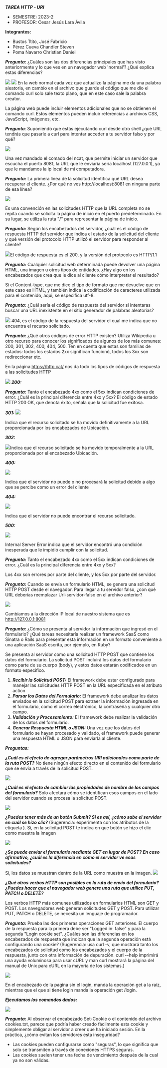 ﻿***TAREA HTTP - URI***

- SEMESTRE: 2023-2
- PROFESOR: Cesar Jesús Lara Ávila

**Integrantes:**

- Bustos Ttito, José Fabricio
- Pérez Cueva Chandler Steven
- Poma Navarro Christian Daniel

***Pregunta:***
¿Cuáles son las dos diferencias principales que has visto anteriormente y lo que ves en un navegador web 'normal'? ¿Qué explica estas diferencias?

![](/images/Aspose.Words.0ac7ce18-8902-4c35-af50-35507bcea07a.004.png)
![](/images/Aspose.Words.0ac7ce18-8902-4c35-af50-35507bcea07a.005.png)
En la web normal cada vez que actualizo la página me da una palabra aleatoria, en cambio en el archivo que guarde el código que me dio el comando curl solo sale texto plano, que en este caso sale la palabra creator.

La página web puede incluir elementos adicionales que no se obtienen el comando curl. Estos elementos pueden incluir referencias a archivos CSS, JavaScript, imágenes, etc.

***Pregunta***: 
Suponiendo que estás ejecutando curl desde otro shell ¿qué URL tendrás que pasarle a curl para intentar acceder a tu servidor falso y por qué?

![](/images/Aspose.Words.0ac7ce18-8902-4c35-af50-35507bcea07a.007.png)

Una vez mandado el comado del ncat, que permite iniciar un servidor que escucha el puerto 8081, la URL que le enviaría seria localhost (127.0.0.1), ya que le mandamos la ip local de mi computadora.

***Pregunta:*** 
La primera línea de la solicitud identifica qué URL desea recuperar el cliente. ¿Por qué no ves http://localhost:8081 en ninguna parte de esa línea?

![](/images/Aspose.Words.0ac7ce18-8902-4c35-af50-35507bcea07a.008.png)

Es una convención en las solicitudes HTTP que la URL completa no se repita cuando se solicita la página de inicio en el puerto predeterminado. En su lugar, se utiliza la ruta "/" para representar la página de inicio.

***Pregunta:*** 
Según los encabezados del servidor, ¿cuál es el código de respuesta HTTP del servidor que indica el estado de la solicitud del cliente y qué versión del protocolo HTTP utilizó el servidor para responder al cliente?

![](/images/Aspose.Words.0ac7ce18-8902-4c35-af50-35507bcea07a.012.png)El código de respuesta es el 200, y la versión del protocolo es HTTP/1.1

***Pregunta:*** 
Cualquier solicitud web determinada puede devolver una página HTML, una imagen u otros tipos de entidades. ¿Hay algo en los encabezados que crea que le dice al cliente cómo interpretar el resultado?

Si el Content-type, que me dice el tipo de formato que me devuelve que en este caso es HTML, y también indica la codificación de caracteres utilizada para el contenido, aqui, se especifica utf-8.

***Pregunta:*** 
¿Cuál sería el código de respuesta del servidor si intentaras buscar una URL inexistente en el sitio generador de palabras aleatorias?

![](/images/Aspose.Words.0ac7ce18-8902-4c35-af50-35507bcea07a.014.png)
404, es el código de la respuesta del servidor el cual me indica que no encuentra el recurso solicitado.

***Pregunta:***
¿Qué otros códigos de error HTTP existen? Utiliza Wikipedia u otro recurso para conocer los significados de algunos de los más comunes: 200, 301, 302, 400, 404, 500. Ten en cuenta que estas son familias de estados: todos los estados 2xx significan funcionó, todos los 3xx son redireccionar etc.

En la página <https://http.cat/> nos da todo los tipos de códigos de respuesta a las solicitudes HTTP

![](/images/Aspose.Words.0ac7ce18-8902-4c35-af50-35507bcea07a.015.png)
***200:***


***Pregunta:***
Tanto el encabezado 4xx como el 5xx indican condiciones de error. ¿Cuál es la principal diferencia entre 4xx y 5xx?
El código de estado HTTP 200 OK, que denota éxito, señala que la solicitud fue exitosa.

***301:*** 
![](/images/Aspose.Words.0ac7ce18-8902-4c35-af50-35507bcea07a.017.png)

Indica que el recurso solicitado se ha movido definitivamente a la URL proporcionada por los encabezados de Ubicación.

***302:***

![](/images/Aspose.Words.0ac7ce18-8902-4c35-af50-35507bcea07a.018.png)Indica que el recurso solicitado se ha movido temporalmente a la URL proporcionada por el encabezado Ubicación.

***400:***

![](/images/Aspose.Words.0ac7ce18-8902-4c35-af50-35507bcea07a.019.png)

Indica que el servidor no puede o no procesará la solicitud debido a algo que se percibe como un error del cliente

***404:*** 

![](/images/Aspose.Words.0ac7ce18-8902-4c35-af50-35507bcea07a.020.png)

Indica que el servidor no puede encontrar el recurso solicitado.

***500:***

![](/images/Aspose.Words.0ac7ce18-8902-4c35-af50-35507bcea07a.021.png)

Internal Server Error indica que el servidor encontró una condición inesperada que le impidió cumplir con la solicitud.

***Pregunta:***
Tanto el encabezado 4xx como el 5xx indican condiciones de error. ¿Cuál es la principal diferencia entre 4xx y 5xx?

Los 4xx son errores por parte del cliente, y los 5xx por parte del servidor.

***Pregunta:***
Cuando se envía un formulario HTML, se genera una solicitud HTTP POST desde el navegador. Para llegar a tu servidor falso, ¿con qué URL deberías reemplazar Url-servidor-falso en el archivo anterior?

![](/images/Aspose.Words.0ac7ce18-8902-4c35-af50-35507bcea07a.022.png)

Cambiamos a la dirección IP local de nuestro sistema que es <http://127.0.0.1:8081>

***Pregunta:***
¿Cómo se presenta al servidor la información que ingresó en el formulario? ¿Qué tareas necesitaría realizar un framework SaaS como Sinatra o Rails para presentar esta información en un formato conveniente a una aplicación SaaS escrita, por ejemplo, en Ruby?

Se presenta al servidor como una solicitud HTTP POST que contiene los datos del formulario. La solicitud POST incluirá los datos del formulario como parte de su cuerpo (body), y estos datos estarán codificados en un formato específico.

1. ***Recibir la Solicitud POST:*** El framework debe estar configurado para manejar las solicitudes HTTP POST en la URL especificada en el atributo action
1. ***Parsar los Datos del Formulario:*** El framework debe analizar los datos enviados en la solicitud POST para extraer la información ingresada en el formulario, como el correo electrónico, la contraseña y cualquier otro campo.
1. ***Validación y Procesamiento:*** El framework debe realizar la validación de los datos del formulario.
1. ***Generar Respuesta HTML o JSON:*** Una vez que los datos del formulario se hayan procesado y validado, el framework puede generar una respuesta HTML o JSON para enviarla al cliente.

***Preguntas:***

***¿Cuál es el efecto de agregar parámetros URI adicionales como parte de la ruta POST?***
No tiene ningún efecto directo en el contenido del formulario que se envía a través de la solicitud POST.

![](/images/Aspose.Words.0ac7ce18-8902-4c35-af50-35507bcea07a.024.png)


***¿Cuál es el efecto de cambiar las propiedades de nombre de los campos del formulario?***
Solo afectará cómo se identifican esos campos en el lado del servidor cuando se procesa la solicitud POST.

![](/images/Aspose.Words.0ac7ce18-8902-4c35-af50-35507bcea07a.026.png)

***¿Puedes tener más de un botón Submit? Si es así, ¿cómo sabe el servidor en cuál se hizo clic?*** (Sugerencia: experimenta con los atributos de la etiqueta <submit>).
Si, en la solicitud POST te indica en que botón se hizo el clic como muestra la imagen

![](/images/Aspose.Words.0ac7ce18-8902-4c35-af50-35507bcea07a.028.png)

***¿Se puede enviar el formulario mediante GET en lugar de POST? En caso afirmativo, ¿cuál es la diferencia en cómo el servidor ve esas solicitudes?***

Si, los datos se muestran dentro de la URL como muestra en la imagen.
![](/images/Aspose.Words.0ac7ce18-8902-4c35-af50-35507bcea07a.030.png)

***¿Qué otros verbos HTTP son posibles en la ruta de envío del formulario? ¿Puedes hacer que el navegador web genere una ruta que utilice PUT, PATCH o DELETE?***

Los verbos HTTP más comunes utilizados en formularios HTML son GET y POST. Los navegadores web generan solicitudes GET y POST. Para utilizar PUT, PATCH o DELETE, se necesita un lenguaje de programador.

***Pregunta:*** 
Prueba las dos primeras operaciones GET anteriores. El cuerpo de la respuesta para la primera debe ser "Logged in: false" y para la segunda "Login cookie set". ¿Cuáles son las diferencias en los encabezados de respuesta que indican que la segunda operación está configurando una cookie? (Sugerencia: usa curl -v, que mostrará tanto los encabezados de solicitud como los encabezados y el cuerpo de la respuesta, junto con otra información de depuración. curl --help imprimirá una ayuda voluminosa para usar cURL y man curl mostrará la página del manual de Unix para cURL en la mayoría de los sistemas.)

![](/images/Aspose.Words.0ac7ce18-8902-4c35-af50-35507bcea07a.034.png)

En el encabezado de la pagina sin el login, manda la operación get a la raíz, mientras que el que si tiene login manda la operación get /login.

***Ejecutamos los comandos dados:***


![](/images/Aspose.Words.0ac7ce18-8902-4c35-af50-35507bcea07a.040.png)

***Pregunta:*** 
Al observar el encabezado Set-Cookie o el contenido del archivo cookies.txt, parece que podría haber creado fácilmente esta cookie y simplemente obligar al servidor a creer que ha iniciado sesión. En la práctica, ¿cómo evitan los servidores esta inseguridad?

- Las cookies pueden configurarse como "seguras", lo que significa que solo se transmiten a través de conexiones HTTPS seguras.
- Las cookies suelen tener una fecha de vencimiento después de la cual ya no son válidas.
